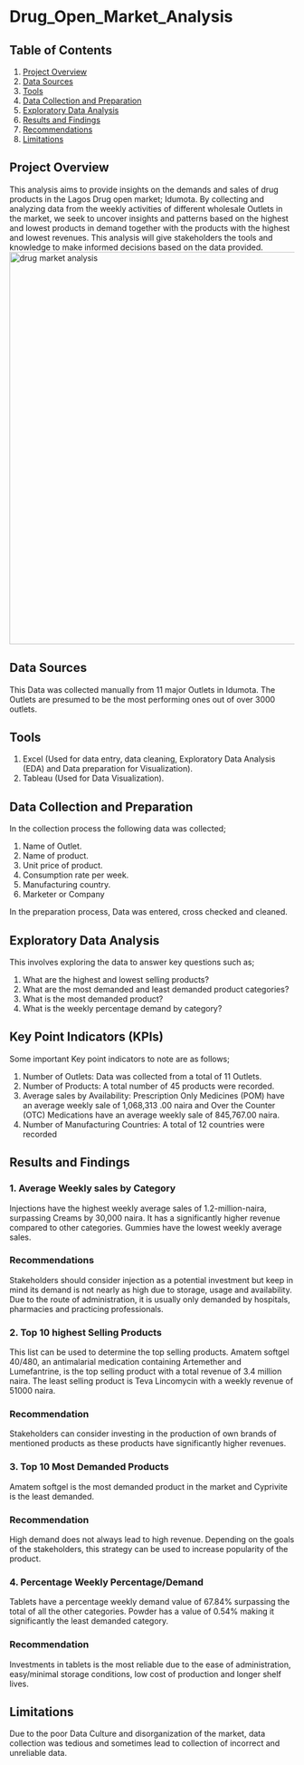 # Drug_Open_Market_Analysis

## Table of Contents
1.	[Project Overview](#project-overview)
2.	[Data Sources](#data-sources)
3.	[Tools](#tools)
4.	[Data Collection and Preparation](#data-collection-and-preparation)
5.	[Exploratory Data Analysis](#exploratory-data-analysis)
6.	[Results and Findings](#results-and-findings)
7.	[Recommendations](#recommendations)
8.	[Limitations](#limitations) 


## Project Overview
This analysis aims to provide insights on the demands and sales of drug products in the Lagos Drug open market; Idumota. By collecting and analyzing data from the weekly activities of different wholesale Outlets in the market, we seek to uncover insights and patterns based on the highest and lowest products in demand together with the products with the highest and lowest revenues. This analysis will give stakeholders the tools and knowledge to make informed decisions based on the data provided.
<img width="1365" height="693" alt="drug market analysis" src="https://github.com/user-attachments/assets/2aa8f55f-d79a-4620-b937-cf4f4ac47691" />


## Data Sources
This Data was collected manually from 11 major Outlets in Idumota. The Outlets are presumed to be the most performing ones out of over 3000 outlets. 

## Tools
1.	Excel (Used for data entry, data cleaning, Exploratory Data Analysis (EDA) and Data preparation for Visualization).
2.	Tableau (Used for Data Visualization).

## Data Collection and Preparation
In the collection process the following data was collected;
1.	Name of Outlet.
2.	Name of product.
3.	Unit price of product.
4.	Consumption rate per week.
5.	Manufacturing country.
6.	Marketer or Company


In the preparation process, Data was entered, cross checked and cleaned.

## Exploratory Data Analysis
This involves exploring the data to answer key questions such as;
1.	What are the highest and lowest selling products?
2.	What are the most demanded and least demanded product categories?
3.	What is the most demanded product?
4.	What is the weekly percentage demand by category?

## Key Point Indicators (KPIs)
Some important Key point indicators to note are as follows;
1.	Number of Outlets: Data was collected from a total of 11 Outlets.
2.	Number of Products: A total number of 45 products were recorded.
3.	Average sales by Availability: Prescription Only Medicines (POM) have an average weekly sale of 1,068,313 .00 naira and Over the Counter (OTC) Medications have an average weekly sale of 845,767.00 naira.
4.	Number of Manufacturing Countries: A total of 12 countries were recorded

## Results and Findings
### 1.	Average Weekly sales by Category
Injections have the highest weekly average sales of 1.2-million-naira, surpassing Creams by 30,000 naira. It has a significantly higher revenue compared to other categories. Gummies have the lowest weekly average sales.
### Recommendations
Stakeholders should consider injection as a potential investment but keep in mind its demand is not nearly as high due to storage, usage and availability. Due to the route of administration, it is usually only demanded by hospitals, pharmacies and practicing professionals.

### 2.	Top 10 highest Selling Products
This list can be used to determine the top selling products. Amatem softgel 40/480, an antimalarial medication containing Artemether and Lumefantrine, is the top selling product with a total revenue of 3.4 million naira. The least selling product is Teva Lincomycin with a weekly revenue of 51000 naira.
### Recommendation
Stakeholders can consider investing in the production of own brands of mentioned products as these products have significantly higher revenues.

### 3.	Top 10 Most Demanded Products
Amatem softgel is the most demanded product in the market and Cyprivite is the least demanded.
### Recommendation
High demand does not always lead to high revenue. Depending on the goals of the stakeholders, this strategy can be used to increase popularity of the product.

### 4.	Percentage Weekly Percentage/Demand
Tablets have a percentage weekly demand value of 67.84% surpassing the total of all the other categories. Powder has a value of 0.54% making it significantly the least demanded category.
### Recommendation
Investments in tablets is the most reliable due to the ease of administration, easy/minimal storage conditions, low cost of production and longer shelf lives. 

## Limitations
Due to the poor Data Culture and disorganization of the market, data collection was tedious and sometimes lead to collection of incorrect and unreliable data. 
 
